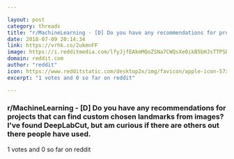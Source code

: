 ```yaml
---

layout: post
category: threads
title: "r/MachineLearning - [D] Do you have any recommendations for projects that can find custom chosen landmarks from images? I've found DeepLabCut, but am curious if there are others out there people have used."
date: 2018-07-09 20:14:34
link: https://vrhk.co/2ukmnFF
image: https://i.redditmedia.com/lfyJjfEAkmMQoZSNa7CWQsXe0ikB5bHJsTTPSDGLHjE.jpg?s=ea9187a143d905dce1995241c949b437
domain: reddit.com
author: "reddit"
icon: https://www.redditstatic.com/desktop2x/img/favicon/apple-icon-57x57.png
excerpt: "1 votes and 0 so far on reddit"

---
```


### r/MachineLearning - [D] Do you have any recommendations for projects that can find custom chosen landmarks from images? I've found DeepLabCut, but am curious if there are others out there people have used.

1 votes and 0 so far on reddit